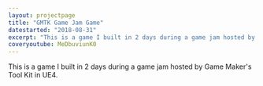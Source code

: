 ```yaml
---
layout: projectpage
title: "GMTK Game Jam Game"
datestarted: "2018-08-31"
excerpt: "This is a game I built in 2 days during a game jam hosted by Game Maker's Tool Kit in UE4."
coveryoutube: MeDbuviunK0
---
```


This is a game I built in 2 days during a game jam hosted by Game Maker's Tool Kit in UE4.